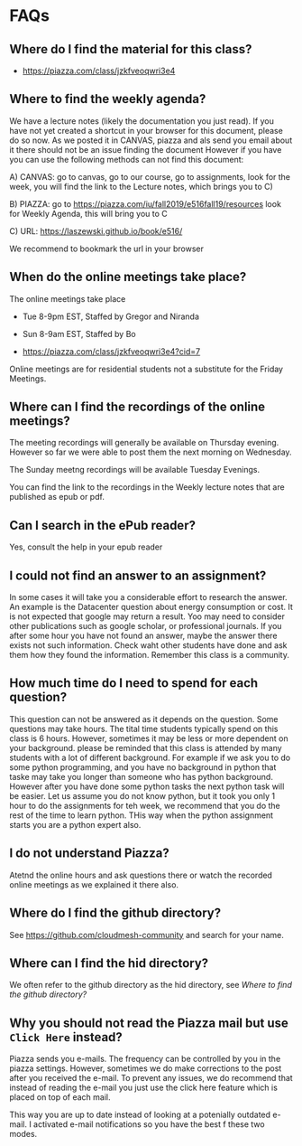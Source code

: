 # FAQs

## Where do I find the material for this class?

* <https://piazza.com/class/jzkfveoqwri3e4>

## Where to find the weekly agenda?

We have a lecture notes (likely the documentation you just read). If you
have not yet created a shortcut in your browser for this document,
please do so now. As we posted it in CANVAS, piazza and als send you
email about it there should not be an issue finding the document However
if you have you can use the following methods can not find this
document:

A) CANVAS: go to canvas, go to our course, go to assignments, look for the week,
you will find the link to the Lecture notes, which brings you to C)

B) PIAZZA: go to <https://piazza.com/iu/fall2019/e516fall19/resources>
look for Weekly Agenda, this will bring you to C
 
C) URL: <https://laszewski.github.io/book/e516/>
 
We recommend to bookmark the url in your browser

## When do the online meetings take place?

The online meetings take place 

* Tue 8-9pm EST, Staffed by Gregor and Niranda
* Sun 8-9am EST, Staffed by Bo

* <https://piazza.com/class/jzkfveoqwri3e4?cid=7>

Online meetings are for residential students not a substitute for the
Friday Meetings.

## Where can I find the recordings of the online meetings?

The meeting recordings will generally be available on Thursday evening.
However so far we were able to post them the next morning on Wednesday.

The Sunday meetng recordings will be available Tuesday Evenings.

You can find the link to the recordings in the Weekly lecture notes that
are published as epub or pdf. 

## Can I search in the ePub reader?

Yes, consult the help in your epub reader

## I could not find an answer to an assignment?

In some cases it will take you a considerable effort to research the
answer. An example is the Datacenter question about energy consumption
or cost. It is not expected that google may return a result. Yoo may need
to consider other publications such as google scholar, or professional
journals. If you after some hour you have not found an answer, maybe the
answer there exists not such information. Check waht other students have
done and ask them how they found the information. Remember this class is
a community.

## How much time do I need to spend for each question?

This question can not be answered as it depends on the question. Some
questions may take hours. The tital time students typically spend on
this class is 6 hours. However, sometimes it may be less or more
dependent on your background. please be reminded that this class is
attended by many students with a lot of different background. For
example if we ask you to do some python programming, and you have no
background in python that taske may take you longer than someone who has
python background. However after you have done some python tasks the
next python task will be easier. Let us assume you do not know python,
but it took you only 1 hour to do the assignments for teh week, we
recommend that you do the rest of the time to learn python. THis way
when the python assignment starts you are a python expert also.

## I do not understand Piazza?

Atetnd the online hours and ask questions there or watch the recorded
online meetings as we explained it there also.

## Where do I find the github directory?

See <https://github.com/cloudmesh-community> and search for your name.

## Where can I find the hid directory?

We often refer to the github directory as the hid directory, see *Where
to find the github directory?*

## Why you should not read the Piazza mail but use `Click Here` instead?

Piazza sends you e-mails. The frequency can be controlled by you in the
piazza settings. However, sometimes we do make corrections to the post
after you received the e-mail. To prevent any issues, we do recommend
that instead of reading the e-mail you just use the click here feature
which is placed on top of each mail.

This way you are up to date instead of looking at a potenially outdated
e-mail. I activated e-mail notifications so you have the best f these
two modes.

